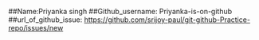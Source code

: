 ##Name:Priyanka singh
##Github_username: Priyanka-is-on-github
##url_of_github_issue: https://github.com/srijoy-paul/git-github-Practice-repo/issues/new